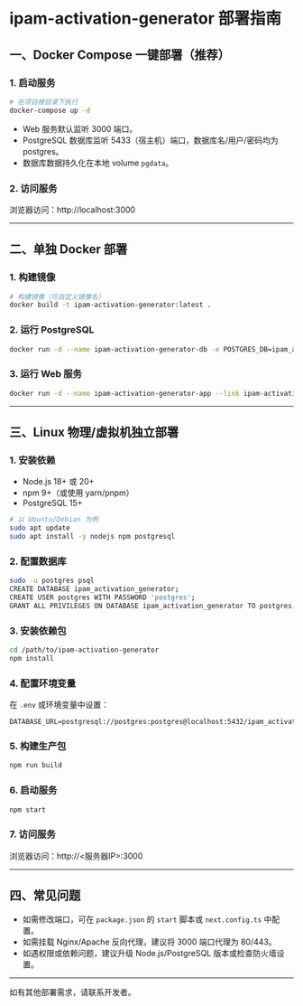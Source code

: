 # ipam-activation-generator 部署指南

## 一、Docker Compose 一键部署（推荐）

### 1. 启动服务

```bash
# 在项目根目录下执行
docker-compose up -d
```

- Web 服务默认监听 3000 端口。
- PostgreSQL 数据库监听 5433（宿主机）端口，数据库名/用户/密码均为 postgres。
- 数据库数据持久化在本地 volume `pgdata`。

### 2. 访问服务

浏览器访问：http://localhost:3000

---

## 二、单独 Docker 部署

### 1. 构建镜像

```bash
# 构建镜像（可自定义镜像名）
docker build -t ipam-activation-generator:latest .
```

### 2. 运行 PostgreSQL

```bash
docker run -d --name ipam-activation-generator-db -e POSTGRES_DB=ipam_activation_generator -e POSTGRES_USER=postgres -e POSTGRES_PASSWORD=postgres -p 5433:5432 -v pgdata:/var/lib/postgresql/data postgres:15-alpine
```

### 3. 运行 Web 服务

```bash
docker run -d --name ipam-activation-generator-app --link ipam-activation-generator-db:db -e DATABASE_URL=postgresql://postgres:postgres@db:5432/ipam_activation_generator -p 3000:3000 ipam-activation-generator:latest
```

---

## 三、Linux 物理/虚拟机独立部署

### 1. 安装依赖

- Node.js 18+ 或 20+
- npm 9+（或使用 yarn/pnpm）
- PostgreSQL 15+

```bash
# 以 Ubuntu/Debian 为例
sudo apt update
sudo apt install -y nodejs npm postgresql
```

### 2. 配置数据库

```bash
sudo -u postgres psql
CREATE DATABASE ipam_activation_generator;
CREATE USER postgres WITH PASSWORD 'postgres';
GRANT ALL PRIVILEGES ON DATABASE ipam_activation_generator TO postgres;
```

### 3. 安装依赖包

```bash
cd /path/to/ipam-activation-generator
npm install
```

### 4. 配置环境变量

在 `.env` 或环境变量中设置：
```
DATABASE_URL=postgresql://postgres:postgres@localhost:5432/ipam_activation_generator
```

### 5. 构建生产包

```bash
npm run build
```

### 6. 启动服务

```bash
npm start
```

### 7. 访问服务

浏览器访问：http://<服务器IP>:3000

---

## 四、常见问题

- 如需修改端口，可在 `package.json` 的 `start` 脚本或 `next.config.ts` 中配置。
- 如需挂载 Nginx/Apache 反向代理，建议将 3000 端口代理为 80/443。
- 如遇权限或依赖问题，建议升级 Node.js/PostgreSQL 版本或检查防火墙设置。

---

如有其他部署需求，请联系开发者。 